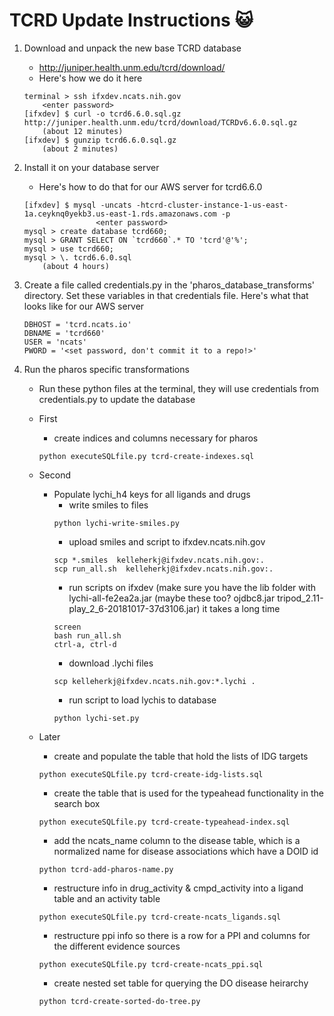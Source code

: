 TCRD Update Instructions :smiley_cat:
=====================

1. Download and unpack the new base TCRD database
    * http://juniper.health.unm.edu/tcrd/download/
    * Here's how we do it here
    ```
   terminal > ssh ifxdev.ncats.nih.gov
        <enter password>
   [ifxdev] $ curl -o tcrd6.6.0.sql.gz http://juniper.health.unm.edu/tcrd/download/TCRDv6.6.0.sql.gz
        (about 12 minutes)
   [ifxdev] $ gunzip tcrd6.6.0.sql.gz
        (about 2 minutes)
    ```

2. Install it on your database server
    * Here's how to do that for our AWS server for tcrd6.6.0
    ```
    [ifxdev] $ mysql -uncats -htcrd-cluster-instance-1-us-east-1a.ceyknq0yekb3.us-east-1.rds.amazonaws.com -p
                    <enter password>
    mysql > create database tcrd660;
    mysql > GRANT SELECT ON `tcrd660`.* TO 'tcrd'@'%';
    mysql > use tcrd660;
    mysql > \. tcrd6.6.0.sql
        (about 4 hours)  
    ```
3. Create a file called credentials.py in the 'pharos_database_transforms' directory.
Set these variables in that credentials file.
Here's what that looks like for our AWS server
    ```
    DBHOST = 'tcrd.ncats.io'
    DBNAME = 'tcrd660'
    USER = 'ncats'
    PWORD = '<set password, don't commit it to a repo!>'
    ```
4. Run the pharos specific transformations
    * Run these python files at the terminal, they will use credentials from credentials.py to update the database

    * First
        * create indices and columns necessary for pharos
        ```
      python executeSQLfile.py tcrd-create-indexes.sql
        ```
    * Second
        * Populate lychi_h4 keys for all ligands and drugs
            * write smiles to files
            ```
            python lychi-write-smiles.py
            ```
            * upload smiles and script to ifxdev.ncats.nih.gov
            ```
            scp *.smiles  kelleherkj@ifxdev.ncats.nih.gov:.
            scp run_all.sh  kelleherkj@ifxdev.ncats.nih.gov:.
            ```
            * run scripts on ifxdev (make sure you have the lib folder with lychi-all-fe2ea2a.jar (maybe these too? ojdbc8.jar  tripod_2.11-play_2_6-20181017-37d3106.jar) it takes a long time
            ```
            screen
            bash run_all.sh
            ctrl-a, ctrl-d
            ``` 
            * download .lychi files
            ```
            scp kelleherkj@ifxdev.ncats.nih.gov:*.lychi .
            ```
            * run script to load lychis to database
            ```
            python lychi-set.py
            ```
            
    * Later
        * create and populate the table that hold the lists of IDG targets
        ```
        python executeSQLfile.py tcrd-create-idg-lists.sql
        ```
        * create the table that is used for the typeahead functionality in the search box
        ```
        python executeSQLfile.py tcrd-create-typeahead-index.sql
        ```
        * add the ncats_name column to the disease table, which is a normalized name for disease associations which have a DOID id
        ```
        python tcrd-add-pharos-name.py
        ```

        * restructure info in drug_activity & cmpd_activity into a ligand table and an activity table
        ```
        python executeSQLfile.py tcrd-create-ncats_ligands.sql
        ```
    
        * restructure ppi info so there is a row for a PPI and columns for the different evidence sources
        ```
        python executeSQLfile.py tcrd-create-ncats_ppi.sql
        ```
        * create nested set table for querying the DO disease heirarchy
        ```
        python tcrd-create-sorted-do-tree.py
        ```
